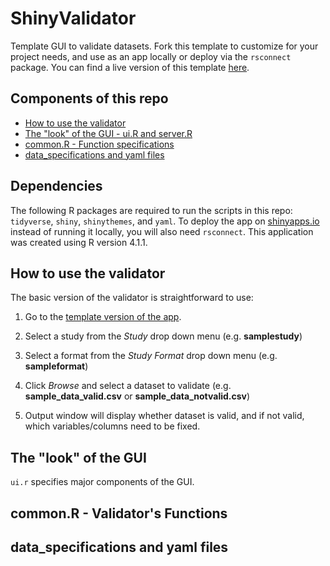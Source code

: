 # ShinyValidator
Template GUI to validate datasets. Fork this template to customize for your project needs,
and use as an app locally or deploy via the `rsconnect` package. You can find a live version of this template [here](https://manybabies.shinyapps.io/shinyvalidator/).

## Components of this repo

* [How to use the validator](#how-to-use-the-validator)
* [The "look" of the GUI - ui.R and server.R](#the-look-of-the-gui)
* [common.R - Function specifications](#commonr---validators-functions)
* [data_specifications and yaml files](#data_specifications-and-yaml-files)

## Dependencies

The following R packages are required to run the scripts in this repo: `tidyverse`, `shiny`, `shinythemes`, and `yaml`. To deploy the app on [shinyapps.io](https://www.shinyapps.io/) instead of running it locally, you will also need `rsconnect`. This application was created using R version 4.1.1.

## How to use the validator

The basic version of the validator is straightforward to use:

1. Go to the [template version of the app](https://manybabies.shinyapps.io/shinyvalidator/).

2. Select a study from the *Study* drop down menu (e.g. **samplestudy**)

3. Select a format from the *Study Format* drop down menu (e.g. **sampleformat**)

4. Click *Browse* and select a dataset to validate (e.g. **sample_data_valid.csv** or **sample_data_notvalid.csv**)

5. Output window will display whether dataset is valid, and if not valid, which variables/columns need to be fixed.

## The "look" of the GUI

`ui.r` specifies major components of the GUI.



## common.R - Validator's Functions

## data_specifications and yaml files

